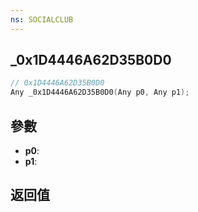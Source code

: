 ```yaml
---
ns: SOCIALCLUB
---
```

## _0x1D4446A62D35B0D0

```c
// 0x1D4446A62D35B0D0
Any _0x1D4446A62D35B0D0(Any p0, Any p1);
```


## 參數
* **p0**: 
* **p1**: 

## 返回值
